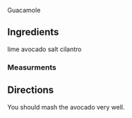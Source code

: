 Guacamole
## Ingredients
lime
avocado
salt
cilantro
### Measurments

## Directions
You should mash the avocado very well.

